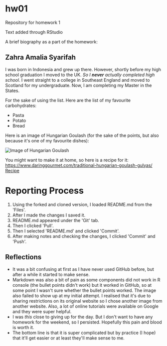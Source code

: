 # hw01
Repository for homework 1

Text added through RStudio

A brief biography as a part of the homework:

## Zahra Amalia Syarifah
I was born in Indonesia and grew up there. However, shortly before my high school graduation I moved to the UK. *So I **never** actually completed high school*. I went straight to a college in Southeast England and moved to Scotland for my undergraduate. Now, I am completing my Master in the States.

For the sake of using the list. Here are the list of my favourite carbohydrates:
* Pasta
* Potato
* Bread

Here is an image of Hungarian Goulash (for the sake of the points, but also because it's one of my favourite dishes):

![Image of Hungarian Goulash](http://img.taste.com.au/JCSA2ji6/w720-h480-cfill-q80/taste/2016/11/goulash-soup-75934-1.jpeg)

You might want to make it at home, so here is a recipe for it:
https://www.daringgourmet.com/traditional-hungarian-goulash-gulyas/ 
[Recipe](https://www.daringgourmet.com/traditional-hungarian-goulash-gulyas/)

# Reporting Process
1. Using the forked and cloned version, I loaded README.md from the 'Files'.
2. After I made the changes I saved it.
3. README.md appeared under the 'Git' tab.
4. Then I clicked 'Pull'.
5. Then I selected 'README.md' and clicked 'Commit'.
6. After making notes and checking the changes, I clicked 'Commit' and 'Push'.

## Reflections
* It was a bit confusing at first as I have never used GitHub before, but after a while it started to make sense.
* Markdown was also a bit of pain as some components did not work in R console (the bullet points didn't work) but it worked in GitHub, so at some point I wasn't sure whether the bullet points worked. The image also failed to show up at my initial attempt. I realised that it's due to sharing restrictions on its original website so I chose another image from another website. Also, a lot of online tutorials were available on Google and they were super helpful.
* I was *this* close to giving up for the day. But I don't want to have any homework for the weekend, so I persisted. Hopefully this pain and blood is worth it.
* The bottom line is that it is super complicated but by practice (I hope) that it'll get easier or at least they'll make sense to me.